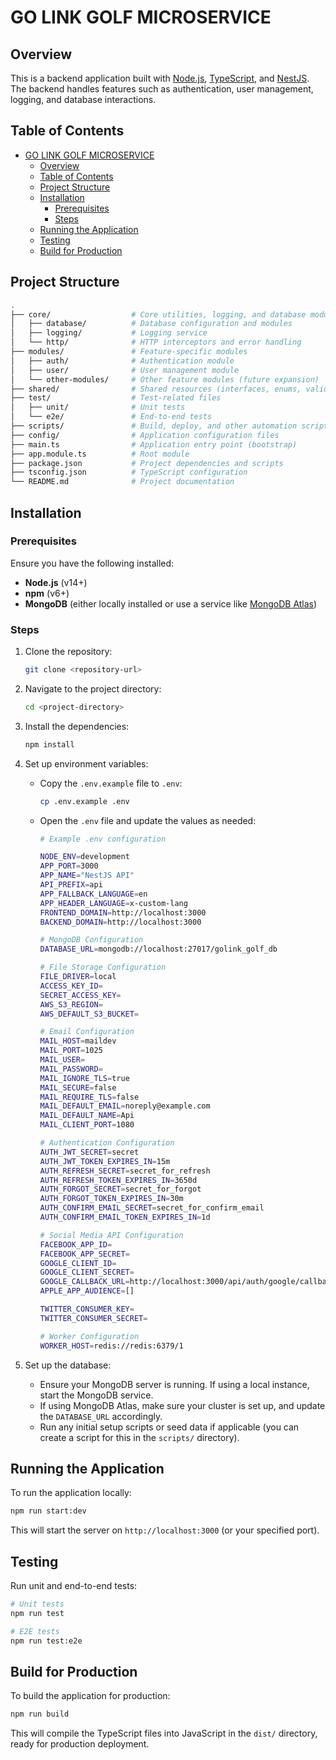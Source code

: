 # GO LINK GOLF MICROSERVICE

## Overview

This is a backend application built with [Node.js](https://nodejs.org/), [TypeScript](https://www.typescriptlang.org/), and [NestJS](https://nestjs.com/). The backend handles features such as authentication, user management, logging, and database interactions.

## Table of Contents

- [GO LINK GOLF MICROSERVICE](#go-link-golf-microservice)
  - [Overview](#overview)
  - [Table of Contents](#table-of-contents)
  - [Project Structure](#project-structure)
  - [Installation](#installation)
    - [Prerequisites](#prerequisites)
    - [Steps](#steps)
  - [Running the Application](#running-the-application)
  - [Testing](#testing)
  - [Build for Production](#build-for-production)

## Project Structure

```bash
.
├── core/                  # Core utilities, logging, and database modules
│   ├── database/          # Database configuration and modules
│   ├── logging/           # Logging service
│   └── http/              # HTTP interceptors and error handling
├── modules/               # Feature-specific modules
│   ├── auth/              # Authentication module
│   ├── user/              # User management module
│   └── other-modules/     # Other feature modules (future expansion)
├── shared/                # Shared resources (interfaces, enums, validators)
├── test/                  # Test-related files
│   ├── unit/              # Unit tests
│   └── e2e/               # End-to-end tests
├── scripts/               # Build, deploy, and other automation scripts
├── config/                # Application configuration files
├── main.ts                # Application entry point (bootstrap)
├── app.module.ts          # Root module
├── package.json           # Project dependencies and scripts
├── tsconfig.json          # TypeScript configuration
└── README.md              # Project documentation

```

## Installation

### Prerequisites

Ensure you have the following installed:

- **Node.js** (v14+)
- **npm** (v6+)
- **MongoDB** (either locally installed or use a service like [MongoDB Atlas](https://www.mongodb.com/cloud/atlas))

### Steps

1. Clone the repository:

   ```bash
   git clone <repository-url>
   ```

2. Navigate to the project directory:

   ```bash
   cd <project-directory>
   ```

3. Install the dependencies:

   ```bash
   npm install
   ```

4. Set up environment variables:

   - Copy the `.env.example` file to `.env`:

     ```bash
     cp .env.example .env
     ```

   - Open the `.env` file and update the values as needed:

     ```bash
     # Example .env configuration

     NODE_ENV=development
     APP_PORT=3000
     APP_NAME="NestJS API"
     API_PREFIX=api
     APP_FALLBACK_LANGUAGE=en
     APP_HEADER_LANGUAGE=x-custom-lang
     FRONTEND_DOMAIN=http://localhost:3000
     BACKEND_DOMAIN=http://localhost:3000

     # MongoDB Configuration
     DATABASE_URL=mongodb://localhost:27017/golink_golf_db

     # File Storage Configuration
     FILE_DRIVER=local
     ACCESS_KEY_ID=
     SECRET_ACCESS_KEY=
     AWS_S3_REGION=
     AWS_DEFAULT_S3_BUCKET=

     # Email Configuration
     MAIL_HOST=maildev
     MAIL_PORT=1025
     MAIL_USER=
     MAIL_PASSWORD=
     MAIL_IGNORE_TLS=true
     MAIL_SECURE=false
     MAIL_REQUIRE_TLS=false
     MAIL_DEFAULT_EMAIL=noreply@example.com
     MAIL_DEFAULT_NAME=Api
     MAIL_CLIENT_PORT=1080

     # Authentication Configuration
     AUTH_JWT_SECRET=secret
     AUTH_JWT_TOKEN_EXPIRES_IN=15m
     AUTH_REFRESH_SECRET=secret_for_refresh
     AUTH_REFRESH_TOKEN_EXPIRES_IN=3650d
     AUTH_FORGOT_SECRET=secret_for_forgot
     AUTH_FORGOT_TOKEN_EXPIRES_IN=30m
     AUTH_CONFIRM_EMAIL_SECRET=secret_for_confirm_email
     AUTH_CONFIRM_EMAIL_TOKEN_EXPIRES_IN=1d

     # Social Media API Configuration
     FACEBOOK_APP_ID=
     FACEBOOK_APP_SECRET=
     GOOGLE_CLIENT_ID=
     GOOGLE_CLIENT_SECRET=
     GOOGLE_CALLBACK_URL=http://localhost:3000/api/auth/google/callback
     APPLE_APP_AUDIENCE=[]

     TWITTER_CONSUMER_KEY=
     TWITTER_CONSUMER_SECRET=

     # Worker Configuration
     WORKER_HOST=redis://redis:6379/1
     ```

5. Set up the database:

   - Ensure your MongoDB server is running. If using a local instance, start the MongoDB service.
   - If using MongoDB Atlas, make sure your cluster is set up, and update the `DATABASE_URL` accordingly.
   - Run any initial setup scripts or seed data if applicable (you can create a script for this in the `scripts/` directory).

## Running the Application

To run the application locally:

```bash
npm run start:dev
```

This will start the server on `http://localhost:3000` (or your specified port).

## Testing

Run unit and end-to-end tests:

```bash
# Unit tests
npm run test

# E2E tests
npm run test:e2e
```

## Build for Production

To build the application for production:

```bash
npm run build
```

This will compile the TypeScript files into JavaScript in the `dist/` directory, ready for production deployment.
